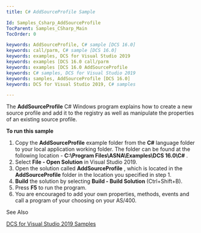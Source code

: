 ```yaml
---
title: C# AddSourceProfile Sample

Id: Samples_Csharp_AddSourceProfile
TocParent: Samples_CSharp_Main
TocOrder: 0

keywords: AddSourceProfile, C# sample [DCS 16.0]
keywords: call/parm, C# sample [DCS 16.0]
keywords: examples, DCS for Visual Studio 2019
keywords: examples [DCS 16.0 call/parm
keywords: examples [DCS 16.0 AddSourceProfile
keywords: C# samples, DCS for Visual Studio 2019
keywords: samples, AddSourceProfile [DCS 16.0]
keywords: DCS for Visual Studio 2019, C# samples

---
```


The **AddSourceProfile** C# Windows program explains how to create a new source profile and add it to the registry as well as manipulate the properties of an existing source profile.

**To run this sample** 
1. Copy the **AddSourceProfile** example folder from the **C#** 
					language folder to your local application working folder.  The folder can 
					be found at the following location - **C:\Program 
					Files\ASNA\Examples\DCS 16.0\C#** .
2. Select **File - Open Solution** 
				in Visual Studio 2019.
3. Open the solution called **AddSourceProfile** , which is 
					located in the **AddSourceProfile** 
				folder in the location you specified in step 1.
4. **Build**  the solution by selecting **Build - Build Solution** 
				(Ctrl+Shift+B).
5. Press **F5** 
				to run the program.
6. You are encouraged to add your own properties, methods, events and call a 
					program of your choosing on your AS/400.

See Also

[DCS for Visual Studio 2019 Samples](Samples_Main.html)
